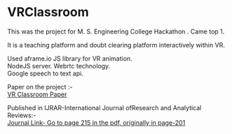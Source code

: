 # VRClassroom

This was the project for M. S. Engineering College Hackathon . Came top 1.


It is a teaching platform and doubt clearing platform interactively within VR.  

Used aframe.io JS library for VR animation.  
NodeJS server. 
Webrtc technology.  
Google speech to text api. 

Paper on the project :-  
[VR Classroom Paper](https://github.com/sanjitchak/VRClassroom/blob/master/VR%20Classroom.pdf)  

Published in IJRAR-International Journal ofResearch and Analytical Reviews:-  
[Journal Link- Go to page 215 in the pdf, originally in page-201](http://ijrar.com/uploads/conference/ijrar_46.pdf)  
